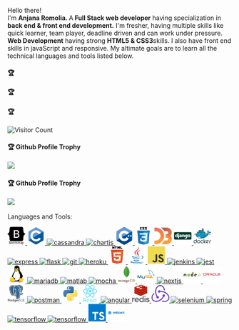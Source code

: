 Hello there!<br> I'm <strong> Anjana Romolia. </strong>A<strong> Full Stack web developer</strong> having specialization in <strong>back end & front end development.</strong> I'm fresher, having multiple skills like quick learner, team player, deadline driven and can work under pressure. <strong> Web Development</strong>  having strong <strong>HTML5 & CSS3</strong>skills. I also have front end skills in javaScript and responsive. My altimate goals are to learn all the technical languages and tools listed below.<h4>🏆</h4><h4><pre>🏆</h4><h4><pre>🏆</h4>

![Visitor Count](https://profile-counter.glitch.me/anjanadeveloper/count.svg)

<div>
  <h4>🏆 Github Profile Trophy</h4>
  <a href="https://github.com/ryo-ma/github-profile-trophy">
    <img src="https://github-profile-trophy.vercel.app/?username=anjanadeveloper&column=7"/>
  </a>
</div>


<div>
  <h4>🏆 Github Profile Trophy</h4>
  <a href="https://github.com/ryo-ma/github-profile-trophy">
    <img src="https://github-profile-trophy.vercel.app/?username=anjanaromoliadeveloper&column=7"/>
  </a>
</div>

Languages and Tools: 

<a href="https://getbootstrap.com" target="_blank" rel="noreferrer">
        <img src="https://raw.githubusercontent.com/devicons/devicon/master/icons/bootstrap/bootstrap-plain-wordmark.svg" alt="bootstrap" width="40" height="41" />
    </a>
    <a href="https://www.cprogramming.com/" target="_blank" rel="noreferrer">
        <img src="https://raw.githubusercontent.com/devicons/devicon/master/icons/c/c-original.svg" alt="c" width="40" height="40" />
    </a>
    <a href="https://cassandra.apache.org/" target="_blank" rel="noreferrer">
        <img src="https://www.vectorlogo.zone/logos/apache_cassandra/apache_cassandra-icon.svg" alt="cassandra" width="40" height="40" />
    </a>
    <a href="https://www.chartjs.org" target="_blank" rel="noreferrer">
        <img src="https://www.chartjs.org/media/logo-title.svg" alt="chartjs" width="40" height="40" />
    </a>
    <a href="https://www.w3schools.com/cpp/" target="_blank" rel="noreferrer">
        <img src="https://raw.githubusercontent.com/devicons/devicon/master/icons/cplusplus/cplusplus-original.svg" alt="cplusplus" width="40" height="40" />
    </a>
    <a href="https://www.w3schools.com/css/" target="_blank" rel="noreferrer">
        <img src="https://raw.githubusercontent.com/devicons/devicon/master/icons/css3/css3-original-wordmark.svg" alt="css3" width="40" height="40" />
    </a>
    <a href="https://d3js.org/" target="_blank" rel="noreferrer">
        <img src="https://raw.githubusercontent.com/devicons/devicon/master/icons/d3js/d3js-original.svg" alt="d3js" width="40" height="40" />
    </a>
    <a href="https://www.djangoproject.com/" target="_blank" rel="noreferrer">
        <img src="https://raw.githubusercontent.com/devicons/devicon/master/icons/django/django-original.svg" alt="django" width="40" height="40" />
    </a>
    <a href="https://www.docker.com/" target="_blank" rel="noreferrer">
        <img src="https://raw.githubusercontent.com/devicons/devicon/master/icons/docker/docker-original-wordmark.svg" alt="docker" width="40" height="40" />
    </a>
    <a href="https://expressjs.com" target="_blank" rel="noreferrer">
        <img src="https://vecta.io/app/link?src=https://www.vectorlogo.zone/logos/expressjs/expressjs-ar21.svg" alt="express" width="40" height="40" />
    </a>
    <a href="https://flask.palletsprojects.com/" target="_blank" rel="noreferrer">
        <img src="https://www.vectorlogo.zone/logos/pocoo_flask/pocoo_flask-icon.svg" alt="flask" width="40" height="40" />
    </a>
    <a href="https://git-scm.com/" target="_blank" rel="noreferrer">
        <img src="https://www.vectorlogo.zone/logos/git-scm/git-scm-icon.svg" alt="git" width="40" height="40" />
    </a>
    <a href="https://heroku.com" target="_blank" rel="noreferrer">
        <img src="https://www.vectorlogo.zone/logos/heroku/heroku-icon.svg" alt="heroku" width="40" height="40" />
    </a>
    <a href="https://www.w3.org/html/" target="_blank" rel="noreferrer">
        <img src="https://raw.githubusercontent.com/devicons/devicon/master/icons/html5/html5-original-wordmark.svg" alt="html5" width="40" height="40" />
    </a>
    <a href="https://www.java.com" target="_blank" rel="noreferrer">
        <img src="https://raw.githubusercontent.com/devicons/devicon/master/icons/java/java-original.svg" alt="java" width="40" height="40" />
    </a>
    <a href="https://developer.mozilla.org/en-US/docs/Web/JavaScript" target="_blank" rel="noreferrer">
        <img src="https://raw.githubusercontent.com/devicons/devicon/master/icons/javascript/javascript-original.svg" alt="javascript" width="40" height="40" />
    </a>
    <a href="https://www.jenkins.io" target="_blank" rel="noreferrer">
        <img src="https://www.vectorlogo.zone/logos/jenkins/jenkins-icon.svg" alt="jenkins" width="40" height="40" />
    </a>
    <a href="https://jestjs.io" target="_blank" rel="noreferrer">
        <img src="https://www.vectorlogo.zone/logos/jestjsio/jestjsio-icon.svg" alt="jest" width="40" height="40" />
    </a>
    <a href="https://www.linux.org/" target="_blank" rel="noreferrer">
        <img src="https://raw.githubusercontent.com/devicons/devicon/master/icons/linux/linux-original.svg" alt="linux" width="40" height="40" />
    </a>
    <a href="https://mariadb.org/" target="_blank" rel="noreferrer">
        <img src="https://www.vectorlogo.zone/logos/mariadb/mariadb-icon.svg" alt="mariadb" width="40" height="40" />
    </a>
    <a href="https://www.mathworks.com/" target="_blank" rel="noreferrer">
        <img src="https://upload.wikimedia.org/wikipedia/commons/2/21/Matlab_Logo.png" alt="matlab" width="40" height="40" />
    </a>
    <a href="https://mochajs.org" target="_blank" rel="noreferrer">
        <img src="https://www.vectorlogo.zone/logos/mochajs/mochajs-icon.svg" alt="mocha" width="40" height="40" />
    </a>
    <a href="https://www.mongodb.com/" target="_blank" rel="noreferrer">
        <img src="https://raw.githubusercontent.com/devicons/devicon/master/icons/mongodb/mongodb-original-wordmark.svg" alt="mongodb" width="40" height="40" />
    </a>
    <a href="https://www.mysql.com/" target="_blank" rel="noreferrer">
        <img src="https://raw.githubusercontent.com/devicons/devicon/master/icons/mysql/mysql-original-wordmark.svg" alt="mysql" width="40" height="40" />
    </a>
    <a href="https://nextjs.org/" target="_blank" rel="noreferrer">
        <img src="https://cdn.worldvectorlogo.com/logos/nextjs-2.svg" alt="nextjs" width="40" height="40" />
    </a>
    <a href="https://nodejs.org" target="_blank" rel="noreferrer">
        <img src="https://raw.githubusercontent.com/devicons/devicon/master/icons/nodejs/nodejs-original-wordmark.svg" alt="nodejs" width="40" height="40" />
    </a>
    <a href="https://www.oracle.com/" target="_blank" rel="noreferrer">
        <img src="https://raw.githubusercontent.com/devicons/devicon/master/icons/oracle/oracle-original.svg" alt="oracle" width="40" height="40" />
    </a>
    <a href="https://www.postgresql.org" target="_blank" rel="noreferrer">
        <img src="https://raw.githubusercontent.com/devicons/devicon/master/icons/postgresql/postgresql-original-wordmark.svg" alt="postgresql" width="40" height="40" />
    </a>
    <a href="https://postman.com" target="_blank" rel="noreferrer">
        <img src="https://www.vectorlogo.zone/logos/getpostman/getpostman-icon.svg" alt="postman" width="40" height="40" />
    </a>
    <a href="https://www.python.org" target="_blank" rel="noreferrer">
        <img src="https://raw.githubusercontent.com/devicons/devicon/master/icons/python/python-original.svg" alt="python" width="40" height="40" />
    </a>
    <a href="https://reactjs.org/" target="_blank" rel="noreferrer">
        <img src="https://raw.githubusercontent.com/devicons/devicon/master/icons/react/react-original-wordmark.svg" alt="react" width="40" height="40" />
    </a>
    <a href="https://reactjs.org/" target="_blank" rel="noreferrer">
        <img src="https://www.vectorlogo.zone/logos/angular/angular-icon.svg" alt="angular" width="40" height="40" />
    </a>
    <a href="https://redis.io" target="_blank" rel="noreferrer">
        <img src="https://raw.githubusercontent.com/devicons/devicon/master/icons/redis/redis-original-wordmark.svg" alt="redis" width="40" height="40" />
    </a>
    <a href="https://redux.js.org" target="_blank" rel="noreferrer">
        <img src="https://raw.githubusercontent.com/devicons/devicon/master/icons/redux/redux-original.svg" alt="redux" width="40" height="40" />
    </a>
    <a href="https://www.selenium.dev" target="_blank" rel="noreferrer">
        <img src="https://raw.githubusercontent.com/detain/svg-logos/780f25886640cef088af994181646db2f6b1a3f8/svg/selenium-logo.svg" alt="selenium" width="40" height="40" />
    </a>
    <a href="https://spring.io/" target="_blank" rel="noreferrer">
        <img src="https://www.vectorlogo.zone/logos/springio/springio-icon.svg" alt="spring" width="40" height="40" />
    </a>
    <a href="https://www.tensorflow.org" target="_blank" rel="noreferrer">
        <img src="https://www.vectorlogo.zone/logos/tensorflow/tensorflow-icon.svg" alt="tensorflow" width="40" height="40" />
    </a>
    <a href="https://www.tensorflow.org" target="_blank" rel="noreferrer">
        <img src="https://www.vectorlogo.zone/logos/nuxtjs/nuxtjs-ar21.svg" alt="tensorflow" width="40" height="40" />
    </a>
    <a href="https://www.typescriptlang.org/" target="_blank" rel="noreferrer">
        <img src="https://raw.githubusercontent.com/devicons/devicon/master/icons/typescript/typescript-original.svg" alt="typescript" width="40" height="40" />
    </a>
    <a href="https://webpack.js.org" target="_blank" rel="noreferrer">
        <img src="https://raw.githubusercontent.com/devicons/devicon/d00d0969292a6569d45b06d3f350f463a0107b0d/icons/webpack/webpack-original-wordmark.svg" alt="webpack" width="40" height="40"   />
    </a>




